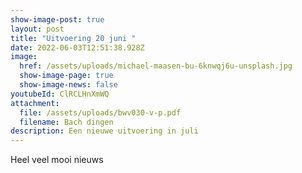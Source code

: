 ```yaml
---
show-image-post: true
layout: post
title: "Uitvoering 20 juni "
date: 2022-06-03T12:51:38.928Z
image: 
  href: /assets/uploads/michael-maasen-bu-6knwqj6u-unsplash.jpg
  show-image-page: true
  show-image-news: false
youtubeId: ClRCLHnXmWQ
attachment:
  file: /assets/uploads/bwv030-v-p.pdf
  filename: Bach dingen
description: Een nieuwe uitvoering in juli
---
```

Heel veel mooi nieuws
